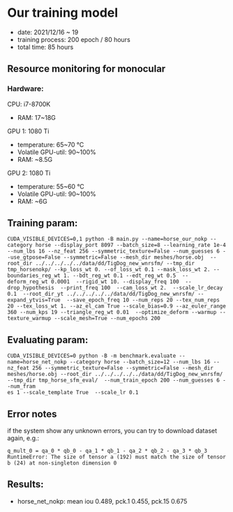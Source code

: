 # Our training model
* date: 2021/12/16 ~ 19
* training process: 200 epoch / 80 hours
* total time: 85 hours

## Resource monitoring for monocular
### Hardware: 
CPU: i7-8700K
* RAM: 17~18G

GPU 1: 1080 Ti
* temperature: 65~70 °C
* Volatile GPU-util: 90~100%
* RAM: ~8.5G

GPU 2: 1080 Ti
* temperature: 55~60 °C
* Volatile GPU-util: 90~100%
* RAM: ~6G

## Training param: 
```console
CUDA_VISIBLE_DEVICES=0,1 python -B main.py --name=horse_our_nokp --category horse --display_port 8097 --batch_size=8 --learning_rate 1e-4 --num_lbs 16 --nz_feat 256 --symmetric_texture=False --num_guesses 6 --use_gtpose=False --symmetric=False --mesh_dir meshes/horse.obj  --root_dir ../../../../../data/dd/TigDog_new_wnrsfm/ --tmp_dir tmp_horsenokp/ --kp_loss_wt 0. --of_loss_wt 0.1 --mask_loss_wt 2. --boundaries_reg_wt 1. --bdt_reg_wt 0.1 --edt_reg_wt 0.5  --deform_reg_wt 0.0001  --rigid_wt 10. --display_freq 100  --drop_hypothesis  --print_freq 100  --cam_loss_wt 2.  --scale_lr_decay 0.1  --root_dir_yt ../../../../../data/dd/TigDog_new_wnrsfm/ --expand_ytvis=True  --save_epoch_freq 10 --num_reps 20 --tex_num_reps 20 --tex_loss_wt 1. --az_el_cam True --scale_bias=0.9 --az_euler_range 360 --num_kps 19 --triangle_reg_wt 0.01  --optimize_deform --warmup --texture_warmup --scale_mesh=True --num_epochs 200
```

## Evaluating param:
```console
CUDA_VISIBLE_DEVICES=0 python -B -m benchmark.evaluate --name=horse_net_nokp --category horse --batch_size=12 --num_lbs 16 --nz_feat 256 --symmetric_texture=False --symmetric=False --mesh_dir meshes/horse.obj --root_dir ../../../../../data/dd/TigDog_new_wnrsfm/ --tmp_dir tmp_horse_sfm_eval/  --num_train_epoch 200 --num_guesses 6 --num_fram
es 1 --scale_template True  --scale_lr 0.1
```

## Error notes
if the system show any unknown errors, you can try to download dataset again, e.g.:
```console
q_mult_0 = qa_0 * qb_0 - qa_1 * qb_1 - qa_2 * qb_2 - qa_3 * qb_3
RuntimeError: The size of tensor a (192) must match the size of tensor b (24) at non-singleton dimension 0
```

## Results:
* horse_net_nokp: mean iou 0.489, pck.1 0.455, pck.15 0.675
